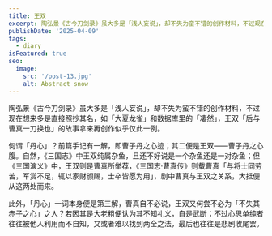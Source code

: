 ```yaml
---
title: 王双
excerpt: 陶弘景《古今刀剑录》虽大多是「浅人妄说」，却不失为蛮不错的创作材料，不过现在想来多是直接照抄其名，如「大夏龙雀」和数据库里的「凄然」，王双「后与曹真一刀换也」的故事拿来再创作似乎仅此一例。
publishDate: '2025-04-09'
tags:
  - diary
isFeatured: true
seo:
  image:
    src: '/post-13.jpg'
    alt: Abstract snow
---
```


陶弘景《古今刀剑录》虽大多是「浅人妄说」，却不失为蛮不错的创作材料，不过现在想来多是直接照抄其名，如「大夏龙雀」和数据库里的「凄然」，王双「后与曹真一刀换也」的故事拿来再创作似乎仅此一例。

何谓「丹心」？前篇手记有一解，即曹子丹之心迹；其二便是王双——曹子丹之心腹。自然，《三国志》中王双纯属杂鱼，且还不好说是一个杂鱼还是一对杂鱼；但《三国演义》中，王双则是曹真所举荐，《三国志·曹真传》则载曹真「与将士同劳苦，军赏不足，辄以家财颁赐，士卒皆愿为用」，剧中曹真与王双之关系，大抵便从这两处而来。

此外，「丹心」一词本身便是第三解，曹真自不必说，王双又何尝不必为「不失其赤子之心」之人？若因其是大老粗便认为其不知礼义，自是武断；不过心思单纯者往往被他人利用而不自知，又或者难以找到两全之法，最后也往往是悲剧收尾罢。
